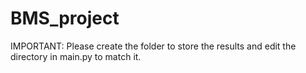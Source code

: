 # BMS_project
IMPORTANT: Please create the folder to store the results and edit the directory in main.py to match it. 
